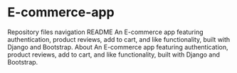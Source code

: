 # E-commerce-app
 Repository files navigation README An E-commerce app featuring authentication, product reviews, add to cart, and like functionality, built with Django and Bootstrap.  About An E-commerce app featuring authentication, product reviews, add to cart, and like functionality, built with Django and Bootstrap.
